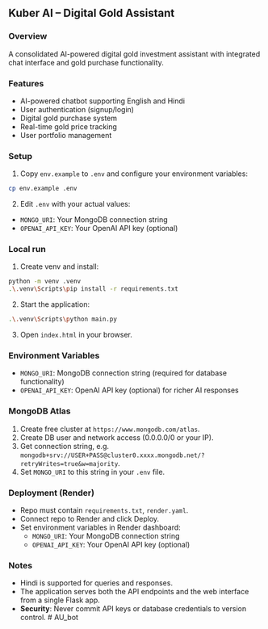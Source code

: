 ## Kuber AI – Digital Gold Assistant

### Overview
A consolidated AI-powered digital gold investment assistant with integrated chat interface and gold purchase functionality.

### Features
- AI-powered chatbot supporting English and Hindi
- User authentication (signup/login)
- Digital gold purchase system
- Real-time gold price tracking
- User portfolio management

### Setup
1) Copy `env.example` to `.env` and configure your environment variables:
```bash
cp env.example .env
```

2) Edit `.env` with your actual values:
- `MONGO_URI`: Your MongoDB connection string
- `OPENAI_API_KEY`: Your OpenAI API key (optional)

### Local run
1) Create venv and install:
```bash
python -m venv .venv
.\.venv\Scripts\pip install -r requirements.txt
```

2) Start the application:
```bash
.\.venv\Scripts\python main.py
```

3) Open `index.html` in your browser.

### Environment Variables
- `MONGO_URI`: MongoDB connection string (required for database functionality)
- `OPENAI_API_KEY`: OpenAI API key (optional) for richer AI responses

### MongoDB Atlas
1) Create free cluster at `https://www.mongodb.com/atlas`.
2) Create DB user and network access (0.0.0.0/0 or your IP).
3) Get connection string, e.g. `mongodb+srv://USER+PASS@cluster0.xxxx.mongodb.net/?retryWrites=true&w=majority`.
4) Set `MONGO_URI` to this string in your `.env` file.

### Deployment (Render)
- Repo must contain `requirements.txt`, `render.yaml`.
- Connect repo to Render and click Deploy.
- Set environment variables in Render dashboard:
  - `MONGO_URI`: Your MongoDB connection string
  - `OPENAI_API_KEY`: Your OpenAI API key (optional)

### Notes
- Hindi is supported for queries and responses.
- The application serves both the API endpoints and the web interface from a single Flask app.
- **Security**: Never commit API keys or database credentials to version control.
#   A U _ b o t  
 